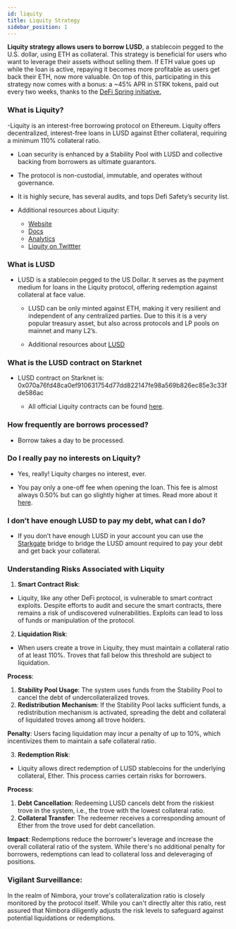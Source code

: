 ```yaml
---
id: liquity
title: Liquity Strategy
sidebar_position: 1
---
```


**Liquity strategy allows users to borrow LUSD**, a stablecoin pegged to the U.S. dollar, using ETH as collateral. This strategy is beneficial for users who want to leverage their assets without selling them.  If ETH value goes up while the loan is active, repaying it becomes more profitable as users get back their ETH, now more valuable. On top of this, participating in this strategy now comes with a bonus: a ~45% APR in STRK tokens, paid out every two weeks, thanks to the [DeFi Spring initiative.](https://medium.com/@Nimbora/defi-spring-just-got-better-earn-strk-with-nimbora-x-liquity-d7e881f22c38)


### What is Liquity?

  -Liquity is an interest-free borrowing protocol on Ethereum. Liquity offers decentralized, interest-free loans in LUSD against Ether collateral, requiring a minimum 110% collateral ratio.

  - Loan security is enhanced by a Stability Pool with LUSD and collective backing from borrowers as ultimate guarantors.

  - The protocol is non-custodial, immutable, and operates without governance.

  - It is highly secure, has several audits, and tops Defi Safety’s security list.

  - Additional resources about Liquity: 
    - [Website](https://www.liquity.org/)
    - [Docs](https://docs.liquity.org/)
    - [Analytics](https://dune.com/liquity/liquity)
    - [Liquity on Twittter](https://twitter.com/LiquityProtocol)

### What is LUSD

- LUSD is a stablecoin pegged to the US Dollar. It serves as the payment medium for loans in the Liquity protocol, offering redemption against collateral at face value.

  - LUSD can be only minted against ETH, making it very resilient and independent of any centralized parties. Due to this it is a very popular treasury asset, but also across protocols and LP pools on mainnet and many L2’s.

  - Additional resources about [LUSD](https://docs.liquity.org/faq/general#what-are-lusd-and-lqty)

### What is the LUSD contract on Starknet

- LUSD contract on Starknet is: 0x070a76fd48ca0ef910631754d77dd822147fe98a569b826ec85e3c33fde586ac

  - All official Liquity contracts can be found [here](https://docs.liquity.org/documentation/resources#contract-addresses).

### How frequently are borrows processed?

- Borrow takes a day to be processed.
  
### Do I really pay no interests on Liquity?

  - Yes, really! Liquity charges no interest, ever.

  - You pay only a one-off fee when opening the loan. This fee is almost always 0.50% but can go slightly higher at times. Read more about it [here](https://docs.liquity.org/faq/borrowing).

### I don’t have enough LUSD to pay my debt, what can I do?

  - If you don’t have enough LUSD in your account you can use the [Starkgate](https://starkgate.starknet.io/) bridge to bridge the LUSD amount required to pay your debt and get back your collateral.



### Understanding Risks Associated with Liquity

1. **Smart Contract Risk**:
  - Liquity, like any other DeFi protocol, is vulnerable to smart contract exploits. Despite efforts to audit and secure the smart contracts, there remains a risk of undiscovered vulnerabilities. Exploits can lead to loss of funds or manipulation of the protocol.
  
2. **Liquidation Risk**:
  - When users create a trove in Liquity, they must maintain a collateral ratio of at least 110%. Troves that fall below this threshold are subject to liquidation.

**Process**:
  1. **Stability Pool Usage**: The system uses funds from the Stability Pool to cancel the debt of undercollateralized troves.
  2. **Redistribution Mechanism**: If the Stability Pool lacks sufficient funds, a redistribution mechanism is activated, spreading the debt and collateral of liquidated troves among all trove holders.

**Penalty**:
Users facing liquidation may incur a penalty of up to 10%, which incentivizes them to maintain a safe collateral ratio.


3. **Redemption Risk**:
  - Liquity allows direct redemption of LUSD stablecoins for the underlying collateral, Ether. This process carries certain risks for borrowers.

**Process**:
  1. **Debt Cancellation**: Redeeming LUSD cancels debt from the riskiest trove in the system, i.e., the trove with the lowest collateral ratio.
  2. **Collateral Transfer**: The redeemer receives a corresponding amount of Ether from the trove used for debt cancellation.

**Impact**:
Redemptions reduce the borrower's leverage and increase the overall collateral ratio of the system. While there's no additional penalty for borrowers, redemptions can lead to collateral loss and deleveraging of positions.


### Vigilant Surveillance:

In the realm of Nimbora, your trove's collateralization ratio is closely monitored by the protocol itself. While you can't directly alter this ratio, rest assured that Nimbora diligently adjusts the risk levels to safeguard against potential liquidations or redemptions.